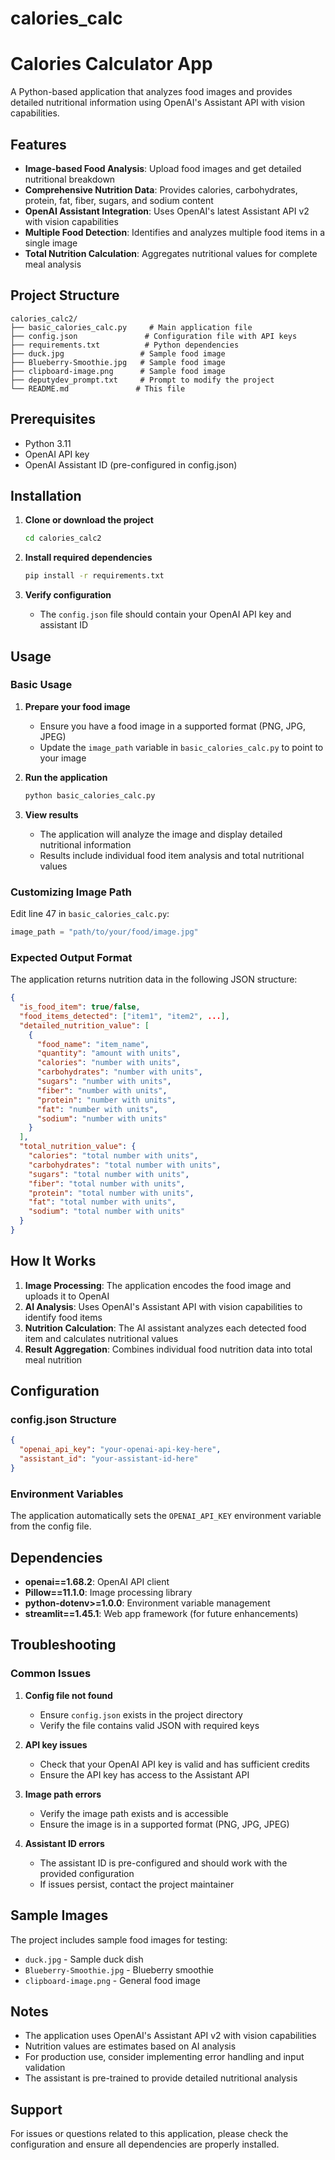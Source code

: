 # calories_calc

# Calories Calculator App

A Python-based application that analyzes food images and provides detailed nutritional information using OpenAI's Assistant API with vision capabilities.

## Features

- **Image-based Food Analysis**: Upload food images and get detailed nutritional breakdown
- **Comprehensive Nutrition Data**: Provides calories, carbohydrates, protein, fat, fiber, sugars, and sodium content
- **OpenAI Assistant Integration**: Uses OpenAI's latest Assistant API v2 with vision capabilities
- **Multiple Food Detection**: Identifies and analyzes multiple food items in a single image
- **Total Nutrition Calculation**: Aggregates nutritional values for complete meal analysis

## Project Structure

```
calories_calc2/
├── basic_calories_calc.py     # Main application file
├── config.json               # Configuration file with API keys
├── requirements.txt          # Python dependencies
├── duck.jpg                 # Sample food image
├── Blueberry-Smoothie.jpg   # Sample food image
├── clipboard-image.png      # Sample food image
├── deputydev_prompt.txt     # Prompt to modify the project
└── README.md               # This file
```

## Prerequisites

- Python 3.11
- OpenAI API key
- OpenAI Assistant ID (pre-configured in config.json)

## Installation

1. **Clone or download the project**
   ```bash
   cd calories_calc2
   ```

2. **Install required dependencies**
   ```bash
   pip install -r requirements.txt
   ```

3. **Verify configuration**
   - The `config.json` file should contain your OpenAI API key and assistant ID

## Usage

### Basic Usage

1. **Prepare your food image**
   - Ensure you have a food image in a supported format (PNG, JPG, JPEG)
   - Update the `image_path` variable in `basic_calories_calc.py` to point to your image

2. **Run the application**
   ```bash
   python basic_calories_calc.py
   ```

3. **View results**
   - The application will analyze the image and display detailed nutritional information
   - Results include individual food item analysis and total nutritional values

### Customizing Image Path

Edit line 47 in `basic_calories_calc.py`:
```python
image_path = "path/to/your/food/image.jpg"
```

### Expected Output Format

The application returns nutrition data in the following JSON structure:

```json
{
  "is_food_item": true/false,
  "food_items_detected": ["item1", "item2", ...],
  "detailed_nutrition_value": [
    {
      "food_name": "item_name",
      "quantity": "amount with units",
      "calories": "number with units",
      "carbohydrates": "number with units", 
      "sugars": "number with units",
      "fiber": "number with units",
      "protein": "number with units",
      "fat": "number with units",
      "sodium": "number with units"
    }
  ],
  "total_nutrition_value": {
    "calories": "total number with units",
    "carbohydrates": "total number with units",
    "sugars": "total number with units", 
    "fiber": "total number with units",
    "protein": "total number with units",
    "fat": "total number with units",
    "sodium": "total number with units"
  }
}
```

## How It Works

1. **Image Processing**: The application encodes the food image and uploads it to OpenAI
2. **AI Analysis**: Uses OpenAI's Assistant API with vision capabilities to identify food items
3. **Nutrition Calculation**: The AI assistant analyzes each detected food item and calculates nutritional values
4. **Result Aggregation**: Combines individual food nutrition data into total meal nutrition

## Configuration

### config.json Structure
```json
{
  "openai_api_key": "your-openai-api-key-here",
  "assistant_id": "your-assistant-id-here"
}
```

### Environment Variables
The application automatically sets the `OPENAI_API_KEY` environment variable from the config file.

## Dependencies

- **openai==1.68.2**: OpenAI API client
- **Pillow==11.1.0**: Image processing library
- **python-dotenv>=1.0.0**: Environment variable management
- **streamlit==1.45.1**: Web app framework (for future enhancements)

## Troubleshooting

### Common Issues

1. **Config file not found**
   - Ensure `config.json` exists in the project directory
   - Verify the file contains valid JSON with required keys

2. **API key issues**
   - Check that your OpenAI API key is valid and has sufficient credits
   - Ensure the API key has access to the Assistant API

3. **Image path errors**
   - Verify the image path exists and is accessible
   - Ensure the image is in a supported format (PNG, JPG, JPEG)

4. **Assistant ID errors**
   - The assistant ID is pre-configured and should work with the provided configuration
   - If issues persist, contact the project maintainer

## Sample Images

The project includes sample food images for testing:
- `duck.jpg` - Sample duck dish
- `Blueberry-Smoothie.jpg` - Blueberry smoothie
- `clipboard-image.png` - General food image

## Notes

- The application uses OpenAI's Assistant API v2 with vision capabilities
- Nutrition values are estimates based on AI analysis
- For production use, consider implementing error handling and input validation
- The assistant is pre-trained to provide detailed nutritional analysis

## Support

For issues or questions related to this application, please check the configuration and ensure all dependencies are properly installed.
